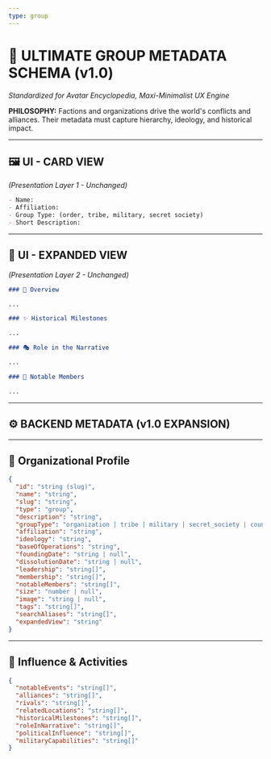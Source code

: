 ```yaml
---
type: group
---
```


# 🏰 ULTIMATE GROUP METADATA SCHEMA (v1.0)

*Standardized for Avatar Encyclopedia, Maxi-Minimalist UX Engine*

**PHILOSOPHY:** Factions and organizations drive the world's conflicts and alliances. Their metadata must capture hierarchy, ideology, and historical impact.

---

## 🖼️ UI - CARD VIEW

*(Presentation Layer 1 - Unchanged)*

```md
- Name:
- Affiliation:
- Group Type: (order, tribe, military, secret society)
- Short Description:
```

---

## 📖 UI - EXPANDED VIEW

*(Presentation Layer 2 - Unchanged)*

```md
### 📖 Overview

...

### ✨ Historical Milestones

...

### 🎭 Role in the Narrative

...

### 🌟 Notable Members

...
```

---

## ⚙️ BACKEND METADATA (v1.0 EXPANSION)

---

## 🧮 Organizational Profile

```json
{
  "id": "string (slug)",
  "name": "string",
  "slug": "string",
  "type": "group",
  "description": "string",
  "groupType": "organization | tribe | military | secret_society | council",
  "affiliation": "string",
  "ideology": "string",
  "baseOfOperations": "string",
  "foundingDate": "string | null",
  "dissolutionDate": "string | null",
  "leadership": "string[]",
  "membership": "string[]",
  "notableMembers": "string[]",
  "size": "number | null",
  "image": "string | null",
  "tags": "string[]",
  "searchAliases": "string[]",
  "expandedView": "string"
}
```

---

## 📜 Influence & Activities

```json
{
  "notableEvents": "string[]",
  "alliances": "string[]",
  "rivals": "string[]",
  "relatedLocations": "string[]",
  "historicalMilestones": "string[]",
  "roleInNarrative": "string[]",
  "politicalInfluence": "string[]",
  "militaryCapabilities": "string[]"
}
```
